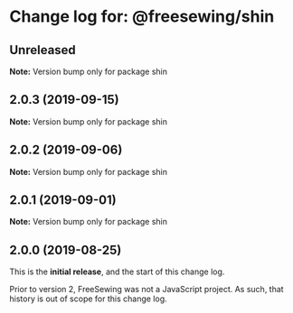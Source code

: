 # Change log for: @freesewing/shin


## Unreleased

**Note:** Version bump only for package shin


## 2.0.3 (2019-09-15)

**Note:** Version bump only for package shin


## 2.0.2 (2019-09-06)

**Note:** Version bump only for package shin


## 2.0.1 (2019-09-01)

**Note:** Version bump only for package shin




## 2.0.0 (2019-08-25)

This is the **initial release**, and the start of this change log.

Prior to version 2, FreeSewing was not a JavaScript project.
As such, that history is out of scope for this change log.
